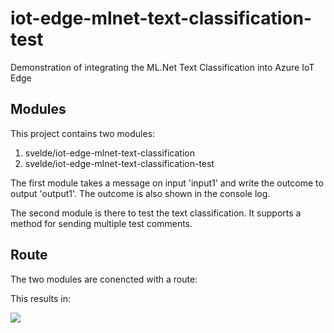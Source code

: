 # iot-edge-mlnet-text-classification-test

Demonstration of integrating the ML.Net Text Classification into Azure IoT Edge

## Modules

This project contains two modules:

1. svelde/iot-edge-mlnet-text-classification
2. svelde/iot-edge-mlnet-text-classification-test

The first module takes a message on input 'input1' and write the outcome to output 'output1'. The outcome is also shown in the console log.

The second module is there to test the text classification. It supports a method for sending multiple test comments.

## Route

The two modules are conencted with a route:

This results in:

![](https://github.com/sandervandevelde/iot-edge-mlnet-text-classification-test/blob/main/assets/flow.png)


